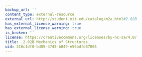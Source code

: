 ```yaml
---
backup_url: ''
content_type: external-resource
external_url: http://student.mit.edu/catalog/m2a.html#2.02B
has_external_licence_warning: true
has_external_license_warning: true
is_broken: ''
license: https://creativecommons.org/licenses/by-nc-sa/4.0/
title: _2.02B Mechanics of Structures_
uid: 316c1df0-bd05-4745-b849-e56bdfd87866
---
```

